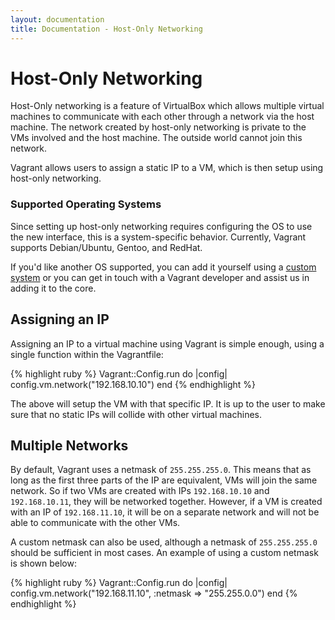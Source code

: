 ```yaml
---
layout: documentation
title: Documentation - Host-Only Networking
---
```

# Host-Only Networking

Host-Only networking is a feature of VirtualBox which allows multiple
virtual machines to communicate with each other through a network via
the host machine. The network created by host-only networking is private
to the VMs involved and the host machine. The outside world cannot
join this network.

Vagrant allows users to assign a static IP to a VM, which is then
setup using host-only networking.

<div class="info">
  <h3>Supported Operating Systems</h3>
  <p>
    Since setting up host-only networking requires configuring the OS to
    use the new interface, this is a system-specific behavior. Currently,
    Vagrant supports Debian/Ubuntu, Gentoo, and RedHat.
  </p>
  <p>
    If you'd like another OS supported, you can add it yourself using a
    <a href="/docs/systems.html">custom system</a> or you can get in touch
    with a Vagrant developer and assist us in adding it to the core.
  </p>
</div>

## Assigning an IP

Assigning an IP to a virtual machine using Vagrant is simple enough,
using a single function within the Vagrantfile:

{% highlight ruby %}
Vagrant::Config.run do |config|
  config.vm.network("192.168.10.10")
end
{% endhighlight %}

The above will setup the VM with that specific IP. It is up to the user
to make sure that no static IPs will collide with other virtual machines.

## Multiple Networks

By default, Vagrant uses a netmask of `255.255.255.0`. This means that
as long as the first three parts of the IP are equivalent, VMs will join
the same network. So if two VMs are created with IPs `192.168.10.10` and
`192.168.10.11`, they will be networked together. However, if a VM is
created with an IP of `192.168.11.10`, it will be on a separate network
and will not be able to communicate with the other VMs.

A custom netmask can also be used, although a netmask of `255.255.255.0`
should be sufficient in most cases. An example of using a custom netmask
is shown below:

{% highlight ruby %}
Vagrant::Config.run do |config|
  config.vm.network("192.168.11.10", :netmask => "255.255.0.0")
end
{% endhighlight %}

